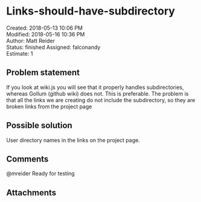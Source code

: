 # Links-should-have-subdirectory

Created: 2018-05-13 10:06 PM  
Modified: 2018-05-16 10:36 PM  
Author: Matt Reider  
Status: finished 
Assigned: falconandy  
Estimate: 1

## Problem statement

If you look at wiki.js you will see that it properly handles subdirectories, whereas Gollum (github wiki) does not. This is preferable. The problem is that all the links we are creating do not include the subdirectory, so they are broken links from the project page

## Possible solution

User directory names in the links on the project page.

## Comments

 @mreider Ready for testing

## Attachments
